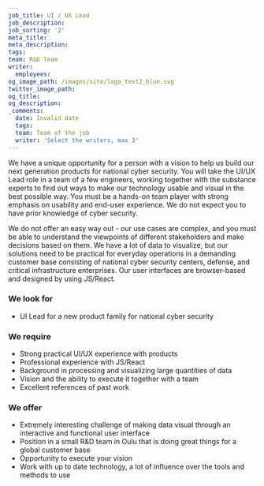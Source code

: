 ```yaml
---
job_title: UI / UX Lead
job_description:
job_sorting: '2'
meta_title:
meta_description:
tags:
team: R&D Team
writer:
  employees:
og_image_path: /images/site/logo_text2_blue.svg
twitter_image_path:
og_title:
og_description:
_comments:
  date: Invalid date
  tags:
  team: Team of the job
  writer: 'Select the writers, max 3'
---
```


We have a unique opportunity for a person with a vision to help us build our next generation products for national cyber security. You will take the UI/UX Lead role in a team of a few engineers, working together with the substance experts to find out ways to make our technology usable and visual in the best possible way. You must be a hands-on team player with strong emphasis on usability and end-user experience. We do not expect you to have prior knowledge of cyber security.

We do not offer an easy way out - our use cases are complex, and you must be able to understand the viewpoints of different stakeholders and make decisions based on them. We have a lot of data to visualize, but our solutions need to be practical for everyday operations in a demanding customer base consisting of national cyber security centers, defense, and critical infrastructure enterprises. Our user interfaces are browser-based and designed by using JS/React.

### We look for

* UI Lead for a new product family for national cyber security

### We require

* Strong practical UI/UX experience with products
* Professional experience with JS/React
* Background in processing and visualizing large quantities of data
* Vision and the ability to execute it together with a team
* Excellent references of past work

### We offer

* Extremely interesting challenge of making data visual through an interactive and functional user interface
* Position in a small R&D team in Oulu that is doing great things for a global customer base
* Opportunity to execute your vision
* Work with up to date technology, a lot of influence over the tools and methods to use